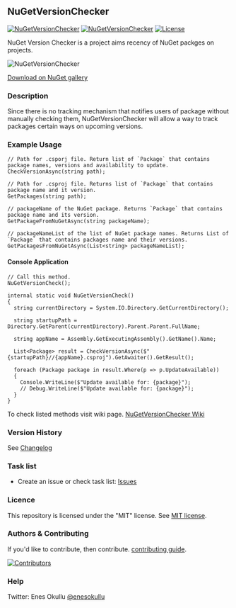 ## NuGetVersionChecker
[![NuGetVersionChecker](https://img.shields.io/nuget/v/NuGetVersionChecker.svg)](https://www.nuget.org/packages/NuGetVersionChecker/) [![NuGetVersionChecker](https://img.shields.io/nuget/dt/NuGetVersionChecker.svg)](https://www.nuget.org/packages/NuGetVersionChecker/) [![License](https://img.shields.io/github/license/meokullu/NuGetVersionChecker.svg)](https://github.com/meokullu/NuGetVersionChecker/blob/master/LICENSE)

NuGet Version Checker is a project aims recency of NuGet packges on projects.

![NuGetVersionChecker](https://github.com/meokullu/NuGetVersionChecker/assets/4971757/2bb4e390-009e-442b-b91a-8f067f2757fc)

[Download on NuGet gallery](https://www.nuget.org/packages/NuGetVersionChecker/)
### Description
Since there is no tracking mechanism that notifies users of package without manually checking them, NuGetVersionChecker will allow a way to track packages certain ways on upcoming versions.

### Example Usage

```
// Path for .csporj file. Return list of `Package` that contains package names, versions and availability to update.
CheckVersionAsync(string path);
```

```
// Path for .csproj file. Returns list of `Package` that contains package name and it version.
GetPackages(string path);
```

```
// packageName of the NuGet package. Returns `Package` that contains package name and its version.
GetPackageFromNuGetAsync(string packageName);
```

```
// packageNameList of the list of NuGet package names. Returns List of `Package` that contains packages name and their versions.
GetPackagesFromNuGetAsync(List<string> packageNameList);
```

#### Console Application

```
// Call this method.
NuGetVersionCheck();
```

```
internal static void NuGetVersionCheck()
{
  string currentDirectory = System.IO.Directory.GetCurrentDirectory();

  string startupPath = Directory.GetParent(currentDirectory).Parent.Parent.FullName;

  string appName = Assembly.GetExecutingAssembly().GetName().Name;

  List<Package> result = CheckVersionAsync($"{startupPath}//{appName}.csproj").GetAwaiter().GetResult();

  foreach (Package package in result.Where(p => p.UpdateAvailable))
  {
    Console.WriteLine($"Update available for: {package}");
    // Debug.WriteLine($"Update available for: {package}");
  }
}
```

To check listed methods visit wiki page. [NuGetVersionChecker Wiki](https://github.com/meokullu/NuGetVersionChecker/wiki)

### Version History
See [Changelog](https://github.com/meokullu/NuGetVersionChecker/blob/master/CHANGELOG.md)
  
### Task list
* Create an issue or check task list: [Issues](https://github.com/meokullu/NuGetVersionChecker/issues)

### Licence
This repository is licensed under the "MIT" license. See [MIT license](https://github.com/meokullu/NuGetVersionChecker/blob/master/LICENSE).

### Authors & Contributing
If you'd like to contribute, then contribute. [contributing guide](https://github.com/meokullu/NuGetVersionChecker/blob/master/CONTRIBUTING.md).

[![Contributors](https://contrib.rocks/image?repo=meokullu/NuGetVersionChecker)](https://github.com/meokullu/NuGetVersionChecker/graphs/contributors)

### Help
Twitter: Enes Okullu [@enesokullu](https://twitter.com/EnesOkullu)
